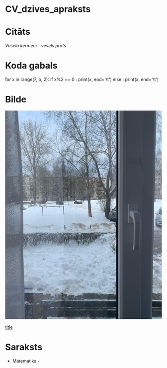 # CV_dzives_apraksts

# Citāts

*Veselā ķermenī - vesels prāts*

# Koda gabals

for x in range(7, b, 2):
    if x%2 == 0 :
        print(x, end='\t')
    else :
        print(x, end='\t')


# Bilde

![alt text](bilde.jpg)

[title](https://www.google.com/search?q=kengarags&rlz=1C1NDCM_ruLV781LV781&sxsrf=ALeKk02RMCkZXOHJaI6uXPzSPcCDmDnCpA:1612261101146&source=lnms&tbm=isch&sa=X&ved=2ahUKEwj80d_R_MruAhVKpYsKHRKvCOoQ_AUoAXoECBYQAw&biw=1255&bih=742#imgrc=ob_6HZkNEHfT2M&imgdii=VJ08w9by0AlvpM)

# Saraksts

 - Matematika - 